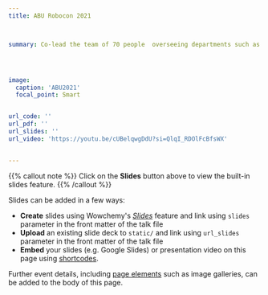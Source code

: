 ```yaml
---
title: ABU Robocon 2021



summary: Co-lead the team of 70 people  overseeing departments such as Manufacturing, Designing, and Simulation to assemble and fabricate 2 robots from scratch to shoot arrows in a pot kept at some distance and achieved National Rank of 11 ([Results](https://photos.app.goo.gl/DNBpwQmcaabn6MGQA')).




image:
  caption: 'ABU2021'
  focal_point: Smart


url_code: ''
url_pdf: ''
url_slides: ''
url_video: 'https://youtu.be/cUBelqwgDdU?si=QlqI_RDOlFcBfsWX'


---
```


{{% callout note %}}
Click on the **Slides** button above to view the built-in slides feature.
{{% /callout %}}

Slides can be added in a few ways:

- **Create** slides using Wowchemy's [_Slides_](https://wowchemy.com/docs/managing-content/#create-slides) feature and link using `slides` parameter in the front matter of the talk file
- **Upload** an existing slide deck to `static/` and link using `url_slides` parameter in the front matter of the talk file
- **Embed** your slides (e.g. Google Slides) or presentation video on this page using [shortcodes](https://wowchemy.com/docs/writing-markdown-latex/).

Further event details, including [page elements](https://wowchemy.com/docs/writing-markdown-latex/) such as image galleries, can be added to the body of this page.
